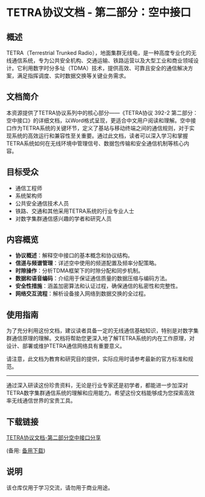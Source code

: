 # TETRA协议文档 - 第二部分：空中接口

## 概述

TETRA（Terrestrial Trunked Radio），地面集群无线电，是一种高度专业化的无线通信系统，专为公共安全机构、交通运输、铁路运营以及大型工业和商业领域设计。它利用数字时分多址（TDMA）技术，提供高效、可靠且安全的通信解决方案，满足指挥调度、实时数据交换等关键业务需求。

## 文档简介

本资源提供了TETRA协议系列中的核心部分——《TETRA协议 392-2 第二部分：空中接口》的详细文档，以Word格式呈现，更适合中文用户阅读和理解。空中接口作为TETRA系统的关键环节，定义了基站与移动终端之间的通信规则，对于实现系统的高效运行和兼容性至关重要。通过此文档，读者可以深入学习和掌握TETRA系统如何在无线环境中管理信号、数据包传输和安全通信机制等核心内容。

## 目标受众

- 通信工程师
- 系统架构师
- 公共安全通信技术人员
- 铁路、交通和其他采用TETRA系统的行业专业人士
- 对数字集群通信感兴趣的学者和研究人员

## 内容概览

- **协议概述**：解释空中接口的基本概念和协议结构。
- **信道与频谱管理**：详述空中使用的频道配置及频率分配策略。
- **时隙操作**：分析TDMA框架下的时隙分配和同步机制。
- **数据和语音编码**：介绍用于保证通信质量的数据压缩与编码方法。
- **安全性措施**：涵盖加密算法和认证过程，确保通信的私密性和完整性。
- **网络交互流程**：解析设备接入网络到数据交换的全过程。

## 使用指南

为了充分利用这份文档，建议读者具备一定的无线通信基础知识，特别是对数字集群通信原理的理解。文档将帮助您更深入地了解TETRA系统的内在工作原理，对设计、部署或维护TETRA通信网络具有重要意义。

请注意，此文档为教育和研究目的提供，实际应用时请参考最新的官方标准和规范。

---

通过深入研读这份珍贵资料，无论是行业专家还是初学者，都能进一步加深对TETRA数字集群通信系统的理解和应用能力。希望这份文档能够成为您探索高效率无线通信世界的宝贵工具。

## 下载链接
[TETRA协议文档-第二部分空中接口分享](https://pan.quark.cn/s/69d12f24b3b2) 

(备用: [备用下载](https://pan.baidu.com/s/1X12BIkmuONgSsdM49F9eHQ?pwd=1234))

## 说明

该仓库仅用于学习交流，请勿用于商业用途。
